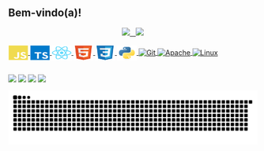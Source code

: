 ## Bem-vindo(a)! 
<div align="center">
  <a href="https://github.com/kelsonbatista">
  <img height="150em" src="https://github-readme-stats.vercel.app/api?username=kelsonbatista&show_icons=true&theme=dark&include_all_commits=true&count_private=true"/>&nbsp;&nbsp;
  <img height="150em" src="https://github-readme-stats.vercel.app/api/top-langs/?username=kelsonbatista&layout=compact&langs_count=7&theme=dark"/>
</div>
<div style="display: inline_block"><br>
  <img align="center" alt="Js" height="30" width="40" src="https://raw.githubusercontent.com/devicons/devicon/master/icons/javascript/javascript-plain.svg">
  <img align="center" alt="Ts" height="30" width="40" src="https://raw.githubusercontent.com/devicons/devicon/master/icons/typescript/typescript-plain.svg">
  <img align="center" alt="React" height="30" width="40" src="https://raw.githubusercontent.com/devicons/devicon/master/icons/react/react-original.svg">
  <img align="center" alt="HTML" height="30" width="40" src="https://raw.githubusercontent.com/devicons/devicon/master/icons/html5/html5-original.svg">
  <img align="center" alt="CSS" height="30" width="40" src="https://raw.githubusercontent.com/devicons/devicon/master/icons/css3/css3-original.svg">
  <img align="center" alt="Python" height="30" width="40" src="https://raw.githubusercontent.com/devicons/devicon/master/icons/python/python-original.svg">
  <img align="center" alt="Git" height="30" src="https://cdn.jsdelivr.net/gh/devicons/devicon/icons/git/git-plain.svg" />
  <img align="center" alt="Apache" src="https://cdn.jsdelivr.net/gh/devicons/devicon/icons/apache/apache-original.svg" />
  <link rel="stylesheet" href="https://cdn.jsdelivr.net/gh/devicons/devicon@v2.14.0/devicon.min.css">
  <img align="center" alt="Linux" height="30" src="https://cdn.jsdelivr.net/gh/devicons/devicon/icons/linux/linux-original.svg" />
</div>
  
  ##
 
<div> 
  <a href="https://www.linkedin.com/in/kelsonbatista" target="_blank"><img src="https://img.shields.io/badge/-LinkedIn-%230077B5?style=for-the-badge&logo=linkedin&logoColor=white" target="_blank"></a> 
  <a href="https://instagram.com/foxkelson" target="_blank"><img src="https://img.shields.io/badge/-Instagram-%23E4405F?style=for-the-badge&logo=instagram&logoColor=white" target="_blank"></a>
 <a href="https://discord.gg/XZakuENDcc" target="_blank"><img src="https://img.shields.io/badge/Discord-7289DA?style=for-the-badge&logo=discord&logoColor=white" target="_blank"></a> 
  <a href = "mailto:kelsonbatista@gmail.com"><img src="https://img.shields.io/badge/-Gmail-%23333?style=for-the-badge&logo=gmail&logoColor=white" target="_blank"></a>
 
  ![Snake animation](https://github.com/kelsonbatista/kelsonbatista/blob/output/github-contribution-grid-snake.svg)
 
</div>
